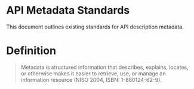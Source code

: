 # API Metadata Standards
This document outlines existing standards for API description metadata.

# Definition
> Metadata is structured information that describes, explains, locates, or otherwise makes it easier to retrieve, use, or manage an information resource (NISO 2004, ISBN: 1-880124-62-9).
